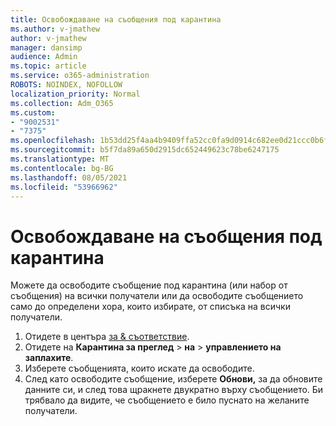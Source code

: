 ```yaml
---
title: Освобождаване на съобщения под карантина
ms.author: v-jmathew
author: v-jmathew
manager: dansimp
audience: Admin
ms.topic: article
ms.service: o365-administration
ROBOTS: NOINDEX, NOFOLLOW
localization_priority: Normal
ms.collection: Adm_O365
ms.custom:
- "9002531"
- "7375"
ms.openlocfilehash: 1b53dd25f4aa4b9409ffa52cc0fa9d0914c682ee0d21ccc0b6f0b484a3186626
ms.sourcegitcommit: b5f7da89a650d2915dc652449623c78be6247175
ms.translationtype: MT
ms.contentlocale: bg-BG
ms.lasthandoff: 08/05/2021
ms.locfileid: "53966962"
---
```

# <a name="release-quarantined-messages"></a>Освобождаване на съобщения под карантина

Можете да освободите съобщение под карантина (или набор от съобщения) на всички получатели или да освободите съобщението само до определени хора, които избирате, от списъка на всички получатели.

1. Отидете в центъра [за & съответствие](https://go.microsoft.com/fwlink/p/?linkid=2077143).
2. Отидете на **Карантина за преглед**  >  **на**  >  **управлението на заплахите**.
3. Изберете съобщенията, които искате да освободите.
4. След като освободите съобщение, изберете **Обнови,** за да обновите данните си, и след това щракнете двукратно върху съобщението. Би трябвало да видите, че съобщението е било пуснато на желаните получатели.
